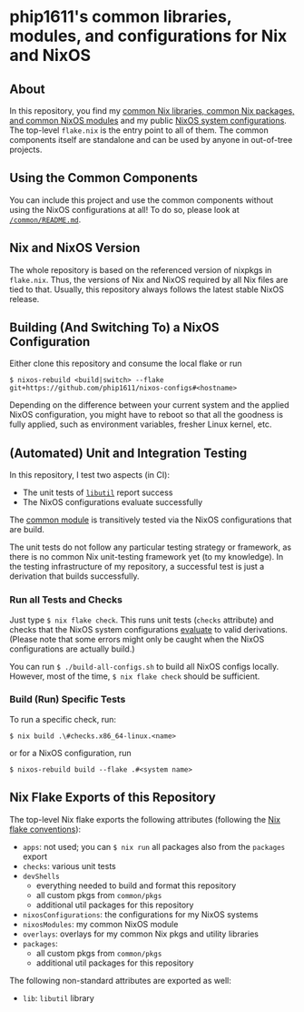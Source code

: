 # phip1611's common libraries, modules, and configurations for Nix and NixOS

## About

In this repository, you find my
[common Nix libraries, common Nix packages, and common NixOS modules](/common/README.md)
and my public [NixOS system configurations](/hosts/README.md).
The top-level `flake.nix` is the entry point to all of them. The common
components itself are standalone and can be used by anyone in out-of-tree projects.


## Using the Common Components

You can include this project and use the common components without using the
NixOS configurations at all! To do so, please look at
[`/common/README.md`](/common/README.md).


## Nix and NixOS Version

The whole repository is based on the referenced version of nixpkgs in
`flake.nix`. Thus, the versions of Nix and NixOS required by all Nix files are
tied to that. Usually, this repository always follows the latest stable NixOS
release.


## Building (And Switching To) a NixOS Configuration

Either clone this repository and consume the local flake or run

```shell
$ nixos-rebuild <build|switch> --flake git+https://github.com/phip1611/nixos-configs#<hostname>
```

Depending on the difference between your current system and the applied NixOS
configuration, you might have to reboot so that all the goodness is fully
applied, such as environment variables, fresher Linux kernel, etc.


## (Automated) Unit and Integration Testing

In this repository, I test two aspects (in CI):

- The unit tests of [`libutil`](/common/libutil/README.md) report success
- The NixOS configurations evaluate successfully

The [common module](./common/module/README.md) is transitively tested via the
NixOS configurations that are build.

The unit tests do not follow any particular testing strategy or framework, as
there is no common Nix unit-testing framework yet (to my knowledge). In the
testing infrastructure of my repository, a successful test is just a derivation
that builds successfully.


### Run all Tests and Checks

Just type `$ nix flake check`. This runs unit tests (`checks` attribute) and
checks that the NixOS system configurations
[evaluate](https://github.com/NixOS/nix/blob/3c200da242d8f0ccda447866028bb757e0b0bbd9/src/nix/flake.cc#L488)
to valid derivations. (Please note that some errors might only be caught when
the NixOS configurations are actually build.)

You can run `$ ./build-all-configs.sh` to build all NixOS configs locally.
However, most of the time, `$ nix flake check` should be sufficient.


### Build (Run) Specific Tests

To run a specific check, run:

```shell
$ nix build .\#checks.x86_64-linux.<name>
```

or for a NixOS configuration, run

```console
$ nixos-rebuild build --flake .#<system name>
```


## Nix Flake Exports of this Repository

The top-level Nix flake exports the following attributes (following the [Nix
flake conventions](https://nixos.wiki/wiki/Flakes)):

- `apps`: not used; you can `$ nix run` all packages also from the `packages`
          export
- `checks`: various unit tests
- `devShells`
  - everything needed to build and format this repository
  - all custom pkgs from `common/pkgs`
  - additional util packages for this repository
- `nixosConfigurations`: the configurations for my NixOS systems
- `nixosModules`: my common NixOS module
- `overlays`: overlays for my common Nix pkgs and utility libraries
- `packages`:
  - all custom pkgs from `common/pkgs`
  - additional util packages for this repository

The following non-standard attributes are exported as well:

- `lib`: `libutil` library
